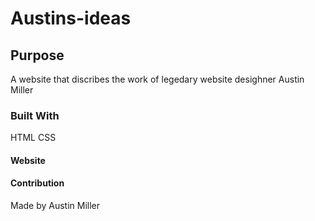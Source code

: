 # Austins-ideas

## Purpose
A website that discribes the work of legedary website desighner Austin Miller 

### Built With
HTML CSS

#### Website


#### Contribution
Made by Austin Miller
